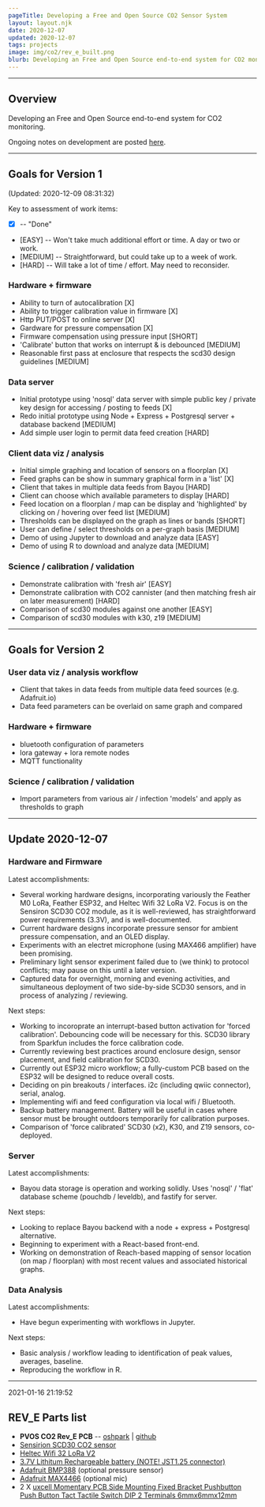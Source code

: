 ```yaml
---
pageTitle: Developing a Free and Open Source CO2 Sensor System
layout: layout.njk
date: 2020-12-07
updated: 2020-12-07
tags: projects
image: img/co2/rev_e_built.png
blurb: Developing an Free and Open Source end-to-end system for CO2 monitoring.
---
```


---

## Overview

Developing an Free and Open Source end-to-end system for CO2 monitoring.

Ongoing notes on development are posted [here](https://edgecollective.io/posts/notes/co2/).

---

## Goals for Version 1
(Updated: 2020-12-09 08:31:32)

Key to assessment of work items:
- [X] -- "Done"
- [EASY] -- Won't take much additional effort or time.  A day or two or work.
- [MEDIUM] -- Straightforward, but could take up to a week of work.
- [HARD] -- Will take a lot of time / effort.  May need to reconsider. 

### Hardware + firmware
- Ability to turn of autocalibration [X]
- Ability to trigger calibration value in firmware [X]
- Http PUT/POST to online server [X]
- Gardware for pressure compensation [X]
- Firmware compensation using pressure input [SHORT]
- 'Calibrate' button that works on interrupt & is debounced  [MEDIUM]
- Reasonable first pass at enclosure that respects the scd30 design guidelines [MEDIUM]

### Data server
- Initial prototype using 'nosql' data server with simple public key / private key design for accessing / posting to feeds [X]
- Redo initial prototype using Node + Express + Postgresql server + database backend [MEDIUM]
- Add simple user login to permit data feed creation [HARD]

### Client data viz / analysis
- Initial simple graphing and location of sensors on a floorplan [X]
- Feed graphs can be show in summary graphical form in a 'list' [X]
- Client that takes in multiple data feeds from Bayou [HARD]
- Client can choose which available parameters to display [HARD]
- Feed location on a floorplan / map can be display and 'highlighted' by clicking on / hovering over feed list [MEDIUM]
- Thresholds can be displayed on the graph as lines or bands [SHORT]
- User can define / select thresholds on a per-graph basis [MEDIUM]
- Demo of using Jupyter to download and analyze data [EASY]
- Demo of using R to download and analyze data [MEDIUM] 

### Science / calibration / validation
- Demonstrate calibration with 'fresh air' [EASY]
- Demonstrate calibration with CO2 cannister (and then matching fresh air on later measurement) [HARD]
- Comparison of scd30 modules against one another [EASY]
- Comparison of scd30 modules with k30, z19 [MEDIUM]

---

## Goals for Version 2

### User data viz / analysis workflow
- Client that takes in data feeds from multiple data feed sources (e.g. Adafruit.io)
- Data feed parameters can be overlaid on same graph and compared

### Hardware + firmware
- bluetooth configuration of parameters
- lora gateway + lora remote nodes
- MQTT functionality

### Science / calibration / validation
- Import parameters from various air / infection 'models' and apply as thresholds to graph


---

## Update 2020-12-07

### Hardware and Firmware

Latest accomplishments:
- Several working hardware designs, incorporating variously the Feather M0 LoRa, Feather ESP32, and Heltec Wifi 32 LoRa V2.  Focus is on the Sensiron SCD30 CO2 module, as it is well-reviewed, has straightforward power requirements (3.3V), and is well-documented.
- Current hardware designs incorporate pressure sensor for ambient pressure compensation, and an OLED display.
- Experiments with an electret microphone (using MAX466 amplifier) have been promising.  
- Preliminary light sensor experiment failed due to (we think) to protocol conflicts; may pause on this until a later version. 
- Captured data for overnight, morning and evening activities, and simultaneous deployment of two side-by-side SCD30 sensors, and in process of analyzing / reviewing.

Next steps:
- Working to incoroprate an interrupt-based button activation for 'forced calibration'.  Debouncing code will be necessary for this.  SCD30 library from Sparkfun includes the force calibration code.  
- Currently reviewing best practices around enclosure design, sensor placement, and field calibration for SCD30. 
- Currently out ESP32 micro workflow; a fully-custom PCB based on the ESP32 will be designed to reduce overall costs.
- Deciding on pin breakouts / interfaces.  i2c (including qwiic connector), serial, analog.
- Implementing wifi and feed configuration via local wifi / Bluetooth.
- Backup battery management.  Battery will be useful in cases where sensor must be brought outdoors temporarily for calibration purposes.
- Comparison of 'force calibrated' SCD30 (x2), K30, and Z19 sensors, co-deployed.


### Server

Latest accomplishments:
- Bayou data storage is operation and working solidly.  Uses 'nosql' / 'flat' database scheme (pouchdb / leveldb), and fastify for server.  

Next steps:
- Looking to replace Bayou backend with a node + express + Postgresql alternative.
- Beginning to experiment with a React-based front-end.
- Working on demonstration of Reach-based mapping of sensor location (on map / floorplan) with most recent values and associated historical graphs.

### Data Analysis

Latest accomplishments:
- Have begun experimenting with workflows in Jupyter.

Next steps:
- Basic analysis / workflow leading to identification of peak values, averages, baseline.
- Reproducing the workflow in R.

---
2021-01-16 21:19:52

## REV_E Parts list

- **PVOS CO2 Rev_E PCB** -- [oshpark](https://oshpark.com/shared_projects/Sqhe5YpQ) | [github](https://github.com/edgecollective/co2-remote-and-gateway/tree/master/rev_e/atkins)
- [Sensirion SCD30 CO2 sensor](https://www.sparkfun.com/products/15112)
- [Heltec Wifi 32 LoRa V2](https://www.amazon.com/MakerFocus-Development-Bluetooth-0-96inch-Display/dp/B076MSLFC9/ref=sr_1_4?crid=1PRQFMZWK1EA9&dchild=1&keywords=heltec+lora+esp32&qid=1610850196&s=electronics&sprefix=heltec%2Celectronics%2C149&sr=1-4)
- [3.7V Lithitum Rechargeable battery (NOTE! JST1.25 connector)](https://www.amazon.com/gp/product/B07CXNQ3ZR/ref=ppx_yo_dt_b_asin_title_o04_s00?ie=UTF8&psc=1)
- [Adafruit BMP388](https://www.adafruit.com/product/3966) (optional pressure sensor)
- [Adafruit MAX4466](https://www.adafruit.com/product/1063) (optional mic)
- 2 X [uxcell Momentary PCB Side Mounting Fixed Bracket Pushbutton Push Button Tact Tactile Switch DIP 2 Terminals 6mmx6mmx12mm](https://www.amazon.com/gp/product/B07JKWC6LH/ref=ppx_yo_dt_b_asin_title_o04_s01?ie=UTF8&psc=1)







